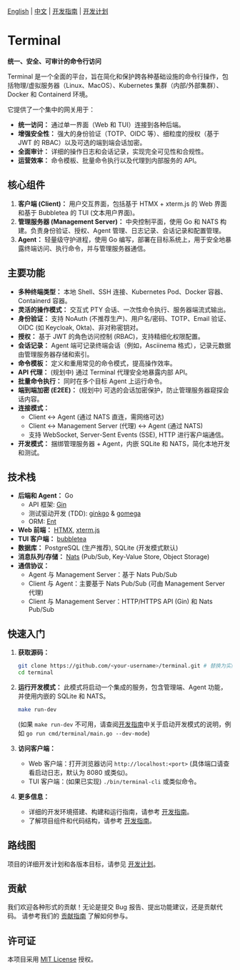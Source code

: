 [English](../README.md) | [中文](README_zh.md) | [开发指南](./develop_guide_zh.md) | [开发计划](./plans_zh.md)

# Terminal

**统一、安全、可审计的命令行访问**

Terminal 是一个全面的平台，旨在简化和保护跨各种基础设施的命令行操作，包括物理/虚拟服务器（Linux、MacOS）、Kubernetes 集群（内部/外部集群）、Docker 和 Containerd 环境。

它提供了一个集中的网关用于：

- **统一访问：** 通过单一界面（Web 和 TUI）连接到各种后端。
- **增强安全性：** 强大的身份验证（TOTP、OIDC 等）、细粒度的授权（基于 JWT 的 RBAC）以及可选的端到端会话加密。
- **全面审计：** 详细的操作日志和会话记录，实现完全可见性和合规性。
- **运营效率：** 命令模板、批量命令执行以及代理到内部服务的 API。

## 核心组件

1.  **客户端 (Client)：** 用户交互界面，包括基于 HTMX + xterm.js 的 Web 界面和基于 Bubbletea 的 TUI (文本用户界面)。
2.  **管理服务器 (Management Server)：** 中央控制平面，使用 Go 和 NATS 构建。负责身份验证、授权、Agent 管理、日志记录、会话记录和配置管理。
3.  **Agent：** 轻量级守护进程，使用 Go 编写，部署在目标系统上，用于安全地暴露终端访问、执行命令，并与管理服务器通信。

## 主要功能

- **多种终端类型：** 本地 Shell、SSH 连接、Kubernetes Pod、Docker 容器、Containerd 容器。
- **灵活的操作模式：** 交互式 PTY 会话、一次性命令执行、服务器端流式输出。
- **身份验证：** 支持 NoAuth (不推荐生产)、用户名/密码、TOTP、Email 验证、OIDC (如 Keycloak, Okta)、非对称密钥对。
- **授权：** 基于 JWT 的角色访问控制 (RBAC)，支持精细化权限配置。
- **会话记录：** Agent 端可记录终端会话（例如，Asciinema 格式），记录元数据由管理服务器存储和索引。
- **命令模板：** 定义和重用常见的命令模式，提高操作效率。
- **API 代理：** (规划中) 通过 Terminal 代理安全地暴露内部 API。
- **批量命令执行：** 同时在多个目标 Agent 上运行命令。
- **端到端加密 (E2EE)：** (规划中) 可选的会话加密保护，防止管理服务器窥探会话内容。
- **连接模式：**
  - Client <-> Agent (通过 NATS 直连，需网络可达)
  - Client <-> Management Server (代理) <-> Agent (通过 NATS)
  - 支持 WebSocket, Server-Sent Events (SSE), HTTP 进行客户端通信。
- **开发模式：** 捆绑管理服务器 + Agent，内嵌 SQLite 和 NATS，简化本地开发和测试。

## 技术栈

- **后端和 Agent：** Go
  - API 框架: [Gin](https://github.com/gin-gonic/gin)
  - 测试驱动开发 (TDD): [ginkgo](https://github.com/onsi/ginkgo) & [gomega](https://github.com/onsi/gomega)
  - ORM: [Ent](https://github.com/ent/ent)
- **Web 前端：** [HTMX](https://github.com/bigskysoftware/htmx), [xterm.js](https://xtermjs.org/)
- **TUI 客户端：** [bubbletea](https://github.com/charmbracelet/bubbletea)
- **数据库：** PostgreSQL (生产推荐), SQLite (开发模式默认)
- **消息队列/存储：** [Nats](https://github.com/nats-io/nats-server) (Pub/Sub, Key-Value Store, Object Storage)
- **通信协议：**
  - Agent 与 Management Server：基于 Nats Pub/Sub
  - Client 与 Agent：主要基于 Nats Pub/Sub (可由 Management Server 代理)
  - Client 与 Management Server：HTTP/HTTPS API (Gin) 和 Nats Pub/Sub

## 快速入门

1.  **获取源码：**

    ```bash
    git clone https://github.com/<your-username>/terminal.git # 替换为实际仓库地址
    cd terminal
    ```

2.  **运行开发模式：**
    此模式将启动一个集成的服务，包含管理端、Agent 功能，并使用内嵌的 SQLite 和 NATS。

    ```bash
    make run-dev
    ```

    (如果 `make run-dev` 不可用，请查阅[开发指南](./develop_guide.md#23-构建与运行指南)中关于启动开发模式的说明，例如 `go run cmd/terminal/main.go --dev-mode`)

3.  **访问客户端：**

    - Web 客户端：打开浏览器访问 `http://localhost:<port>` (具体端口请查看启动日志，默认为 8080 或类似)。
    - TUI 客户端：(如果已实现) `./bin/terminal-cli` 或类似命令。

4.  **更多信息：**
    - 详细的开发环境搭建、构建和运行指南，请参考 [开发指南](./develop_guide.md#2-环境搭建与构建-setup--build)。
    - 了解项目组件和代码结构，请参考 [开发指南](./develop_guide.md)。

## 路线图

项目的详细开发计划和各版本目标，请参见 [开发计划](./plans_zh.md)。

## 贡献

我们欢迎各种形式的贡献！无论是提交 Bug 报告、提出功能建议，还是贡献代码。
请参考我们的 [贡献指南](./develop_guide_zh.md#6-贡献指南-contribution-guide) 了解如何参与。

## 许可证

本项目采用 [MIT License](../LICENSE) 授权。
